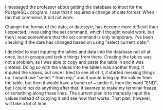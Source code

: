 I messaged the professor about getting the database to input for the PostgreSQL program. I saw that it required a change of date format. When I ran that command, it did not work.

Changin the format of the date, or datestyle, has become more difficult than I expected. I was using the set command, which I thought would work, but then I read somewhere that the set command is only temporary. I've been checking if the date has changed based on using "select current_date;". 

I decided to start inputing the tables and data into the database not all at once, but in groups and tackle things from there. Creating the tables was not a problem, as I was able to copy and paste the table in and it was created. Doing so with the values into the tables was another thing. It inputed the values, but once I tried to see all of it, it started messing things up. I would use "select * from rep;" and it would bring up the values from the table, but then it would have a bunch of ~ under it, then the word "END", but I could not do anything after that. It seemed to make my terminal freeze, or something along those lines. The current plan is to manually input the values instead of copying it and see how that works. That plan, however, will take a lot of time. 
